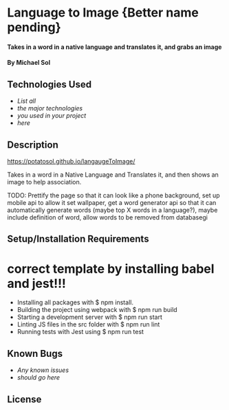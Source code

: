 # Language to Image {Better name pending}

#### Takes in a word in a native language and translates it, and grabs an image

#### By Michael Sol

## Technologies Used

* _List all_
* _the major technologies_
* _you used in your project_
* _here_

## Description

https://potatosol.github.io/langaugeToImage/

Takes in a word in a Native Language and Translates it, and then shows an image to help association.

TODO: Prettify the page so that it can look like a phone background, set up mobile api to allow it set wallpaper, get a word generator api so that it can automatically generate words (maybe top X words in a language?), maybe include definition of word, allow words to be removed from databasegi

## Setup/Installation Requirements
# correct template by installing babel and jest!!!
- Installing all packages with $ npm install.
- Building the project using webpack with $ npm run build
- Starting a development server with $ npm run start
- Linting JS files in the src folder with $ npm run lint
- Running tests with Jest using $ npm run test

## Known Bugs

* _Any known issues_
* _should go here_

## License